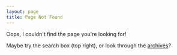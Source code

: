 ```yaml
---
layout: page
title: Page Not Found
---
```


Oops, I couldn't find the page you're looking for!

Maybe try the search box (top right), or look through the [archives](/recipes/archives)?